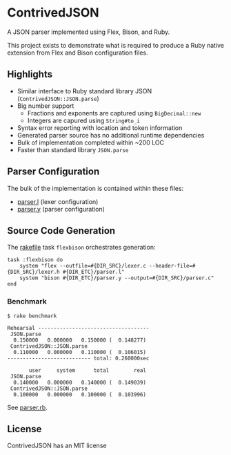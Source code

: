 ContrivedJSON
=============

A JSON parser implemented using Flex, Bison, and Ruby.

This project exists to demonstrate what is required to
produce a Ruby native extension from Flex and Bison configuration
files.

## Highlights

- Similar interface to Ruby standard library JSON (`ContrivedJSON::JSON.parse`)
- Big number support
    - Fractions and exponents are captured using `BigDecimal::new`
    - Integers are capured using `String#to_i`
- Syntax error reporting with location and token information
- Generated parser source has no additional runtime dependencies
- Bulk of implementation completed within ~200 LOC
- Faster than standard library `JSON.parse`

## Parser Configuration

The bulk of the implementation is contained within these files:

-   [parser.l](etc/contrived_json/ext_parser/parser.l) (lexer configuration)
-   [parser.y](etc/contrived_json/ext_parser/parser.y) (parser configuration)

## Source Code Generation

The [rakefile](rakefile) task `flexbison` orchestrates generation:

~~~
task :flexbison do    
    system "flex --outfile=#{DIR_SRC}/lexer.c --header-file=#{DIR_SRC}/lexer.h #{DIR_ETC}/parser.l"
    system "bison #{DIR_ETC}/parser.y --output=#{DIR_SRC}/parser.c"
end
~~~

### Benchmark

~~~
$ rake benchmark

Rehearsal ------------------------------------
 JSON.parse
  0.150000   0.000000   0.150000 (  0.148277)
 ContrivedJSON::JSON.parse
  0.110000   0.000000   0.110000 (  0.106015)
--------------------------- total: 0.260000sec

       user     system      total        real
 JSON.parse
  0.140000   0.000000   0.140000 (  0.149039)
 ContrivedJSON::JSON.parse
  0.100000   0.000000   0.100000 (  0.103996)
~~~

See [parser.rb](benchmark/parse.rb).

## License

ContrivedJSON has an MIT license
